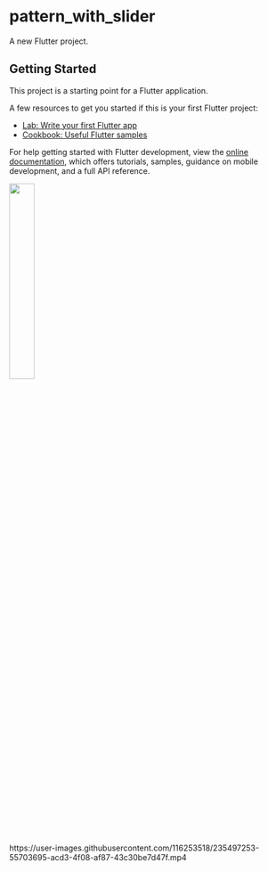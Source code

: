 # pattern_with_slider

A new Flutter project.

## Getting Started

This project is a starting point for a Flutter application.

A few resources to get you started if this is your first Flutter project:

- [Lab: Write your first Flutter app](https://docs.flutter.dev/get-started/codelab)
- [Cookbook: Useful Flutter samples](https://docs.flutter.dev/cookbook)

For help getting started with Flutter development, view the
[online documentation](https://docs.flutter.dev/), which offers tutorials,
samples, guidance on mobile development, and a full API reference.
<p>
<img src = "https://user-images.githubusercontent.com/116253518/235492383-73aad799-d807-4f24-a4c9-3daea6ae43dd.png" height = "30%" width = "30%">
</p>
https://user-images.githubusercontent.com/116253518/235497253-55703695-acd3-4f08-af87-43c30be7d47f.mp4
